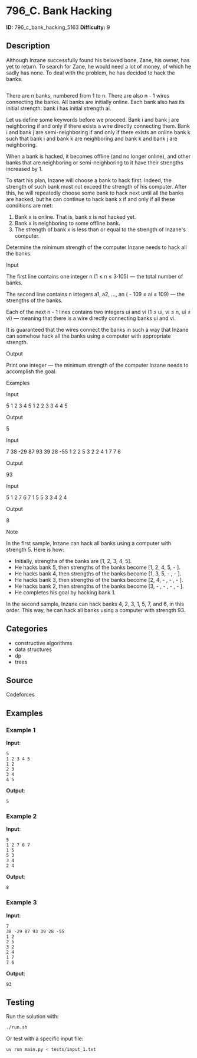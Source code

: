 # 796_C. Bank Hacking

**ID:** 796_c_bank_hacking_5163
**Difficulty:** 9

## Description

Although Inzane successfully found his beloved bone, Zane, his owner, has yet to return. To search for Zane, he would need a lot of money, of which he sadly has none. To deal with the problem, he has decided to hack the banks.

<image>

There are n banks, numbered from 1 to n. There are also n - 1 wires connecting the banks. All banks are initially online. Each bank also has its initial strength: bank i has initial strength ai.

Let us define some keywords before we proceed. Bank i and bank j are neighboring if and only if there exists a wire directly connecting them. Bank i and bank j are semi-neighboring if and only if there exists an online bank k such that bank i and bank k are neighboring and bank k and bank j are neighboring.

When a bank is hacked, it becomes offline (and no longer online), and other banks that are neighboring or semi-neighboring to it have their strengths increased by 1.

To start his plan, Inzane will choose a bank to hack first. Indeed, the strength of such bank must not exceed the strength of his computer. After this, he will repeatedly choose some bank to hack next until all the banks are hacked, but he can continue to hack bank x if and only if all these conditions are met:

  1. Bank x is online. That is, bank x is not hacked yet. 
  2. Bank x is neighboring to some offline bank. 
  3. The strength of bank x is less than or equal to the strength of Inzane's computer. 



Determine the minimum strength of the computer Inzane needs to hack all the banks.

Input

The first line contains one integer n (1 ≤ n ≤ 3·105) — the total number of banks.

The second line contains n integers a1, a2, ..., an ( - 109 ≤ ai ≤ 109) — the strengths of the banks.

Each of the next n - 1 lines contains two integers ui and vi (1 ≤ ui, vi ≤ n, ui ≠ vi) — meaning that there is a wire directly connecting banks ui and vi.

It is guaranteed that the wires connect the banks in such a way that Inzane can somehow hack all the banks using a computer with appropriate strength.

Output

Print one integer — the minimum strength of the computer Inzane needs to accomplish the goal.

Examples

Input

5
1 2 3 4 5
1 2
2 3
3 4
4 5


Output

5

Input

7
38 -29 87 93 39 28 -55
1 2
2 5
3 2
2 4
1 7
7 6


Output

93

Input

5
1 2 7 6 7
1 5
5 3
3 4
2 4


Output

8

Note

In the first sample, Inzane can hack all banks using a computer with strength 5. Here is how:

  * Initially, strengths of the banks are [1, 2, 3, 4, 5]. 
  * He hacks bank 5, then strengths of the banks become [1, 2, 4, 5, - ]. 
  * He hacks bank 4, then strengths of the banks become [1, 3, 5, - , - ]. 
  * He hacks bank 3, then strengths of the banks become [2, 4, - , - , - ]. 
  * He hacks bank 2, then strengths of the banks become [3, - , - , - , - ]. 
  * He completes his goal by hacking bank 1. 



In the second sample, Inzane can hack banks 4, 2, 3, 1, 5, 7, and 6, in this order. This way, he can hack all banks using a computer with strength 93.

## Categories

- constructive algorithms
- data structures
- dp
- trees

## Source

Codeforces

## Examples

### Example 1

**Input**:
```
5
1 2 3 4 5
1 2
2 3
3 4
4 5
```

**Output**:
```
5
```

### Example 2

**Input**:
```
5
1 2 7 6 7
1 5
5 3
3 4
2 4
```

**Output**:
```
8
```

### Example 3

**Input**:
```
7
38 -29 87 93 39 28 -55
1 2
2 5
3 2
2 4
1 7
7 6
```

**Output**:
```
93
```


## Testing

Run the solution with:

```bash
./run.sh
```

Or test with a specific input file:

```bash
uv run main.py < tests/input_1.txt
```
